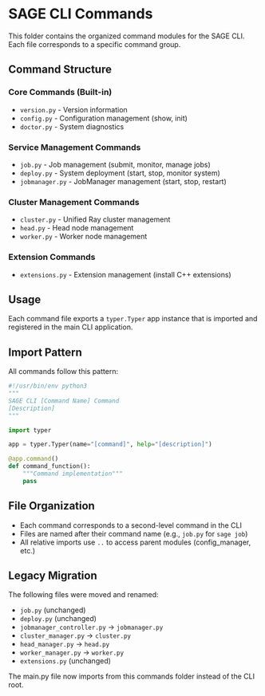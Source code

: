 # SAGE CLI Commands

This folder contains the organized command modules for the SAGE CLI. Each file corresponds to a specific command group.

## Command Structure

### Core Commands (Built-in)
- `version.py` - Version information
- `config.py` - Configuration management (show, init)
- `doctor.py` - System diagnostics

### Service Management Commands
- `job.py` - Job management (submit, monitor, manage jobs)
- `deploy.py` - System deployment (start, stop, monitor system)
- `jobmanager.py` - JobManager management (start, stop, restart)

### Cluster Management Commands
- `cluster.py` - Unified Ray cluster management
- `head.py` - Head node management
- `worker.py` - Worker node management

### Extension Commands
- `extensions.py` - Extension management (install C++ extensions)

## Usage

Each command file exports a `typer.Typer` app instance that is imported and registered in the main CLI application.

## Import Pattern

All commands follow this pattern:

```python
#!/usr/bin/env python3
"""
SAGE CLI [Command Name] Command
[Description]
"""

import typer

app = typer.Typer(name="[command]", help="[description]")

@app.command()
def command_function():
    """Command implementation"""
    pass
```

## File Organization

- Each command corresponds to a second-level command in the CLI
- Files are named after their command name (e.g., `job.py` for `sage job`)
- All relative imports use `..` to access parent modules (config_manager, etc.)

## Legacy Migration

The following files were moved and renamed:
- `job.py` (unchanged)
- `deploy.py` (unchanged)
- `jobmanager_controller.py` → `jobmanager.py`
- `cluster_manager.py` → `cluster.py`
- `head_manager.py` → `head.py`
- `worker_manager.py` → `worker.py`
- `extensions.py` (unchanged)

The main.py file now imports from this commands folder instead of the CLI root.
